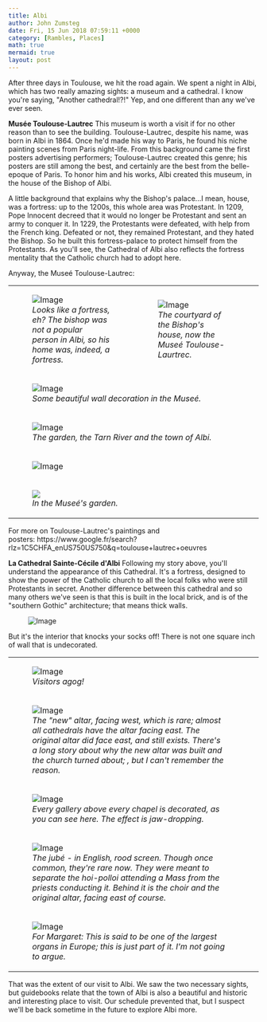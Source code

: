 ```yaml
---
title: Albi
author: John Zumsteg
date: Fri, 15 Jun 2018 07:59:11 +0000
category: [Rambles, Places]
math: true
mermaid: true
layout: post
---
```

After three days in Toulouse, we hit the road again. We spent a night in Albi, which has two really amazing sights: a museum and a cathedral. I know you're saying, "Another cathedral!?!" Yep, and one different than any we've ever seen.

<strong>Musée Toulouse-Lautrec</strong>
This museum is worth a visit if for no other reason than to see the building. Toulouse-Lautrec, despite his name, was born in Albi in 1864. Once he'd made his way to Paris, he found his niche painting scenes from Paris night-life. From this background came the first posters advertising performers; Toulouse-Lautrec created this genre; his posters are still among the best, and certainly are the best from the belle-epoque of Paris. To honor him and his works, Albi created this museum, in the house of the Bishop of Albi.

A little background that explains why the Bishop's palace...I mean, house, was a fortress: up to the 1200s, this whole area was Protestant. In 1209, Pope Innocent decreed that it would no longer be Protestant and sent an army to conquer it. In 1229, the Protestants were defeated, with help from the French king. Defeated or not, they remained Protestant, and they hated the Bishop. So he built this fortress-palace to protect himself from the Protestants. As you'll see, the Cathedral of Albi also reflects the fortress mentality that the Catholic church had to adopt here.

Anyway, the Museé Toulouse-Lautrec:
<table>
<tbody>
<tr>
<td>

<figure>
	<img src="{{"/assets/images/2018/06/DSC06815.jpg" | prepend: site.baseurl | prepend: site.url }}" alt="Image" />
	<figcaption><em>Looks like a fortress, eh? The bishop was not a popular person in Albi, so his home was, indeed, a fortress.</em></figcaption>
</figure>

</td>
<td>

<figure>
	<img src="{{"/assets/images/2018/06/DSC06821-e1528989968321.jpg" | prepend: site.baseurl | prepend: site.url }}" alt="Image" />
	<figcaption><em>The courtyard of the Bishop's house, now the Museé Toulouse-Laurtrec.</em></figcaption>
</figure>

</td>
</tr>
<tr>
<td colspan="2">

<figure>
	<img src="{{"/assets/images/2018/06/DSC06819-e1528990427186.jpg" | prepend: site.baseurl | prepend: site.url }}" alt="Image" />
	<figcaption><em>Some beautiful wall decoration in the Museé.</em></figcaption>
</figure>

</td>
</tr>
<tr>
<td colspan="2">

<figure>
	<img src="{{"/assets/images/2018/06/DSC06822.jpg" | prepend: site.baseurl | prepend: site.url }}" alt="Image" />
	<figcaption><em>The garden, the Tarn River and the town of Albi.</em></figcaption>
</figure>

</td>
<td></td>
</tr>
<tr>
<td colspan="2"><figure>
	<img src="{{"/assets/images/2018/06/DSC06824.jpg" | prepend: site.baseurl | prepend: site.url }}" alt="Image" />
	<figcaption></figcaption>
</figure>

</td>
<td></td>
</tr>
<tr>
<td colspan="2">

<figure>
	<img src="{{site.url}}jpeg"/>
	<figcaption><em>In the Museé's garden.</em></figcaption>
</figure>

</td>
<td></td>
</tr>
</tbody>
</table>
For more on Toulouse-Lautrec's paintings and posters: https://www.google.fr/search?rlz=1C5CHFA_enUS750US750&amp;q=toulouse+lautrec+oeuvres

<strong>La Cathedral Sainte-Cécile d'Albi</strong>
Following my story above, you'll understand the appearance of this Cathedral. It's a fortress, designed to show the power of the Catholic church to all the local folks who were still Protestants in secret. Another difference between this cathedral and so many others we've seen is that this is built in the local brick, and is of the "southern Gothic" architecture; that means thick walls.
<figure>
	<img src="{{"/assets/images/2018/06/Albi_-_Cathédrale_Sainte-Cécile_-_Vue_générale-1.jpg" | prepend: site.baseurl | prepend: site.url }}" alt="Image" />
	<figcaption></figcaption>
</figure>


But it's the interior that knocks your socks off! There is not one square inch of wall that is undecorated.
<table>
<tbody>
<tr>
<td colspan="2">

<figure>
	<img src="{{"/assets/images/2018/06/DSC06830-e1528993024837.jpg" | prepend: site.baseurl | prepend: site.url }}" alt="Image" />
	<figcaption><em>Visitors agog!</em></figcaption>
</figure>

</td>
<td></td>
</tr>
<tr>
<td>

<figure>
	<img src="{{"/assets/images/2018/06/DSC06829.jpg" | prepend: site.baseurl | prepend: site.url }}" alt="Image" />
	<figcaption><em>The "new" altar, facing west, which is rare; almost all cathedrals have the altar facing east. The original altar did face east, and still exists. There's a long story about why the new altar was built and the church turned about; , but I can't remember the reason.</em></figcaption>
</figure>

</td>
</tr>
<tr>
<td>

<figure>
	<img src="{{"/assets/images/2018/06/DSC06847-e1528993590877.jpg" | prepend: site.baseurl | prepend: site.url }}" alt="Image" />
	<figcaption><em>Every gallery above every chapel is decorated, as you can see here. The effect is jaw-dropping.</em></figcaption>
</figure>

</td>
</tr>
<tr>
<td>

<figure>
	<img src="{{"/assets/images/2018/06/DSC06841.jpg" | prepend: site.baseurl | prepend: site.url }}" alt="Image" />
	<figcaption><em>The jubé - in English, rood screen. Though once common, they're rare now. They were meant to separate the hoi-polloi attending a Mass from the priests conducting it. Behind it is the choir and the original altar, facing east of course.</em></figcaption>
</figure>

</td>
</tr>
<tr>
<td>

<figure>
	<img src="{{"/assets/images/2018/06/DSC06838.jpg" | prepend: site.baseurl | prepend: site.url }}" alt="Image" />
	<figcaption><em>For Margaret: This is said to be one of the largest organs in Europe; this is just part of it. I'm not going to argue.</em></figcaption>
</figure>

</td>
</tr>
</tbody>
</table>
That was the extent of our visit to Albi. We saw the two necessary sights, but guidebooks relate that the town of Albi is also a beautiful and historic and interesting place to visit. Our schedule prevented that, but I suspect we'll be back sometime in the future to explore Albi more.

